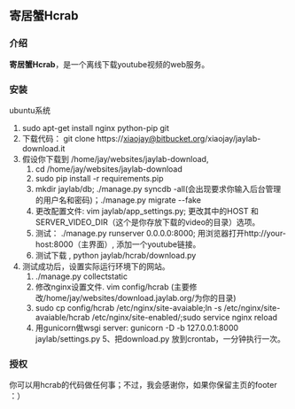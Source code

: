 ## 寄居蟹Hcrab

### 介绍

**寄居蟹Hcrab**，是一个离线下载youtube视频的web服务。

### 安装
ubuntu系统

1. sudo apt-get install nginx python-pip git
2. 下载代码： git clone https://xiaojay@bitbucket.org/xiaojay/jaylab-download.it
3. 假设你下载到 /home/jay/websites/jaylab-download, 
   1. cd /home/jay/websites/jaylab-download
   2. sudo pip install -r requirements.pip
   3. mkdir jaylab/db; ./manage.py syncdb -all(会出现要求你输入后台管理的用户名和密码)；./manage.py migrate --fake
   4. 更改配置文件: vim jaylab/app_settings.py; 更改其中的HOST 和SERVER_VIDEO_DIR（这个是你存放下载的video的目录）选项。
   5. 测试： ./manage.py runserver 0.0.0.0:8000; 用浏览器打开http://your-host:8000（主界面）, 添加一个youtube链接。
   6. 测试下载 , python jaylab/hcrab/download.py
4. 测试成功后，设置实际运行环境下的网站。
   1. ./manage.py collectstatic
   2. 修改nginx设置文件. vim config/hcrab (主要修改/home/jay/websites/download.jaylab.org/为你的目录)
   3. sudo cp config/hcrab /etc/nginx/site-avaiable;ln -s /etc/nginx/site-avaiable/hcrab /etc/nginx/site-enabled/;sudo service nginx reload
   4. 用gunicorn做wsgi server: gunicorn -D -b 127.0.0.1:8000 jaylab/settings.py
   5、把download.py 放到crontab，一分钟执行一次。

### 授权
你可以用hcrab的代码做任何事；不过，我会感谢你，如果你保留主页的footer ：） 
